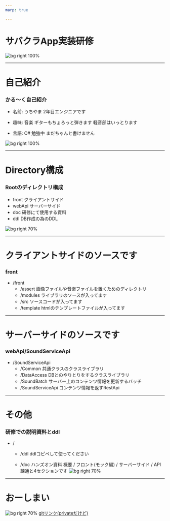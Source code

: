 ```yaml
---
marp: true

---
```

<!-- page_number: true -->
<!-- footer: createed by masatomo.uchiyama@jbs.com -->

# サバクラApp実装研修


![bg right 100%](https://www.omg-ox.org/wp-content/uploads/2018/05/20160808195558-1.png)

---

# 自己紹介
### かる～く自己紹介

- 名前: うちやま
2年目エンジニアです

- 趣味: 音楽
ギターもちょろっと弾きます
軽音部はいっとります

- 言語: C#
勉強中
まだちゃんと書けません

![bg right 100%](https://pbs.twimg.com/media/CKm3tfvUwAA1XBT.png)

---

# Directory構成
###  Rootのディレクトリ構成
- front
    クライアントサイド
- webApi
    サーバーサイド
- doc
    研修にて使用する資料
- ddl
    DB作成の為のDDL

![bg right 70%](https://stickershop.line-scdn.net/stickershop/v1/product/1448302/LINEStorePC/main.png;compress=true)

---

#  クライアントサイドのソースです
### front
- /front
    - /assert
画像ファイルや音楽ファイルを置くためのディレクトリ
    - /modules
    ライブラリのソースが入ってます
    - /src
    ソースコードが入ってます
    - /template
    htmlのテンプレートファイルが入ってます

---

#  サーバーサイドのソースです
### webApi/SoundServiceApi
- /SoundServiceApi
    - /Common
    共通クラスのクラスライブラリ
    - /DataAccess
    DBとのやりとりをするクラスライブラリ
    - /SoundBatch
    サーバー上のコンテンツ情報を更新するバッチ
    - /SoundServiceApi
    コンテンツ情報を返すRestApi

---

# その他
###  研修での説明資料とddl
- /
    - /ddl
    ddlコピペして使ってください

    - /doc
    ハンズオン資料
    概要 / フロント(モック編) / サーバーサイド / API疎通と4セクションです
![bg right 70%](https://stickershop.line-scdn.net/stickershop/v1/product/1276313/LINEStorePC/main.png;compress=true)


---
# おーしまい


![bg right 70%](https://pbs.twimg.com/profile_images/1109130191220011009/deItWDi7_400x400.jpg)
[gitリンク(privateだけど)](https://github.com/muchiyama/cf_training)


